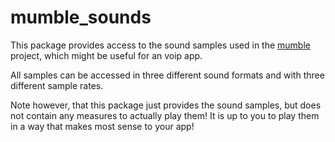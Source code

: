 # mumble_sounds

This package provides access to the sound samples used in the [mumble](https://github.com/mumble-voip/mumble) project, which might be useful for an voip app.

All samples can be accessed in three different sound formats and with three different sample rates.

Note however, that this package just provides the sound samples, but does not contain any measures to actually play them! It is up to you to play them in a way that makes most sense to your app!